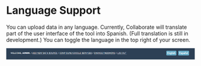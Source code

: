 # Language Support

You can upload data in any language. Currently, Collaborate will translate part of the user interface of the tool into Spanish. \(Full translation is still in development.\) You can toggle the language in the top right of your screen.

![](../.gitbook/assets/screen-shot-2019-09-11-at-8.12.34-am.png)


